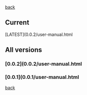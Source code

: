 [back](index)
## Current
[LATEST](0.0.2/user-manual.html
## All versions
### [0.0.2](0.0.2/user-manual.html
### [0.0.1](0.0.1/user-manual.html
[back](index)

